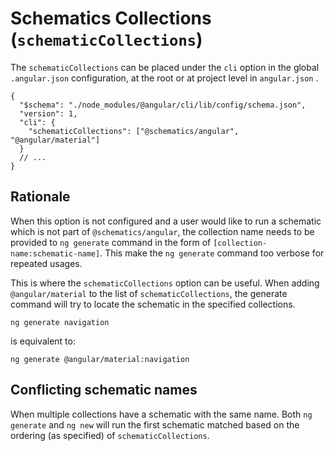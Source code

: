 # Schematics Collections (`schematicCollections`)

The `schematicCollections` can be placed under the `cli` option in the global `.angular.json` configuration, at the root or at project level in `angular.json` .

```jsonc
{
  "$schema": "./node_modules/@angular/cli/lib/config/schema.json",
  "version": 1,
  "cli": {
    "schematicCollections": ["@schematics/angular", "@angular/material"]
  }
  // ...
}
```

## Rationale

When this option is not configured and a user would like to run a schematic which is not part of `@schematics/angular`,
the collection name needs to be provided to `ng generate` command in the form of `[collection-name:schematic-name]`. This make the `ng generate` command too verbose for repeated usages.

This is where the `schematicCollections` option can be useful. When adding `@angular/material` to the list of `schematicCollections`, the generate command will try to locate the schematic in the specified collections.

```
ng generate navigation
```

is equivalent to:

```
ng generate @angular/material:navigation
```

## Conflicting schematic names

When multiple collections have a schematic with the same name. Both `ng generate` and `ng new` will run the first schematic matched based on the ordering (as specified) of `schematicCollections`.
